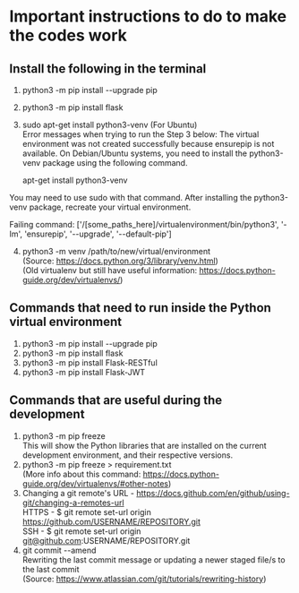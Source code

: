 # Important instructions to do to make the codes work

## Install the following in the terminal

1. python3 -m pip install --upgrade pip
2. python3 -m pip install flask
3. sudo apt-get install python3-venv (For Ubuntu)  \
Error messages when trying to run the Step 3 below:
The virtual environment was not created successfully because ensurepip is not
available.  On Debian/Ubuntu systems, you need to install the python3-venv
package using the following command.

    apt-get install python3-venv

You may need to use sudo with that command. After installing the python3-venv
package, recreate your virtual environment.

Failing command: ['/[some_paths_here]/virtualenvironment/bin/python3', '-Im', 'ensurepip', '--upgrade', '--default-pip']

4. python3 -m venv /path/to/new/virtual/environment  \
(Source: <https://docs.python.org/3/library/venv.html>)  \
(Old virtualenv but still have useful information: <https://docs.python-guide.org/dev/virtualenvs/>)

## Commands that need to run inside the Python virtual environment

1. python3 -m pip install --upgrade pip
2. python3 -m pip install flask
3. python3 -m pip install Flask-RESTful
4. python3 -m pip install Flask-JWT

## Commands that are useful during the development

1. python3 -m pip freeze  \
This will show the Python libraries that are installed on the current development environment, and their respective versions.
2. python3 -m pip freeze > requirement.txt  \
(More info about this command: <https://docs.python-guide.org/dev/virtualenvs/#other-notes>)
3. Changing a git remote's URL - <https://docs.github.com/en/github/using-git/changing-a-remotes-url>  \
HTTPS - $ git remote set-url origin <https://github.com/USERNAME/REPOSITORY.git>  \
SSH - $ git remote set-url origin git@github.com:USERNAME/REPOSITORY.git
4. git commit --amend  \
Rewriting the last commit message or updating a newer staged file/s to the last commit  \
(Source: <https://www.atlassian.com/git/tutorials/rewriting-history>)
